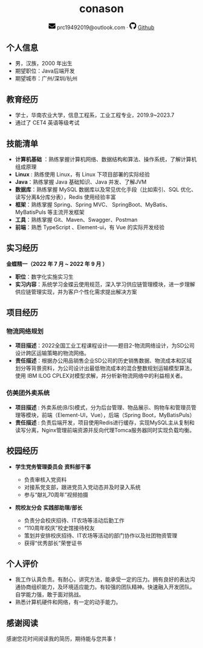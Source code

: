  <center>
     <h1>conason</h1>
     <div>
         <span>
             <img src="assets/envelope-solid.svg" width="18px">
             prc19492019@outlook.com
         </span>
         ·
         <span>
             <img src="assets/github-brands.svg" width="18px">
             <a href="https://github.com/conason">Github</a>
         </span>
     </div>
 </center>


## 个人信息 

- 男，汉族，2000 年出生
- 期望职位：Java后端开发
- 期望城市：广州/深圳/杭州

##  教育经历

- 学士，华南农业大学，信息工程系，工业工程专业，2019.9~2023.7
- 通过了 CET4 英语等级考试


## 技能清单

- **计算机基础** ：熟练掌握计算机网络、数据结构和算法、操作系统，了解计算机组成原理
- **Linux** : 熟练使用 Linux，有 Linux 下项目部署的实际经验
- **Java**：熟练掌握 Java 基础知识、Java 并发、了解JVM
- **数据库**：熟练掌握 MySQL 数据库以及常见优化手段（比如索引、SQL 优化、读写分离&分库分表），Redis 使用经验丰富 
- **框架**：熟练掌握 Spring、Spring MVC、 SpringBoot、MyBatis、MyBatisPuls 等主流开发框架
- **工具**：熟练掌握 Git、Maven、Swagger、Postman
- **前端**：熟悉 TypeScript 、Element-ui，有 Vue 的实际开发经验

## 实习经历

**金蝶精一（2022 年 7 月 ~ 2022 年 9 月 ）**

- **职位**：数字化实施实习生
- **实习内容**：系统学习金蝶云使用规范，深入学习供应链管理模块，进一步理解供应链管理实现，并为客户个性化需求提出解决方案

## 项目经历 

### 物流网络规划

* **项目描述**：2022全国工业工程课程设计——题目2-物流网络设计，为SD公司设计跨区运输策略的物流网络。
* **责任描述**：根据办公用品销售企业SD公司的历史销售数据、物流成本和区域划分等背景资料，为公司设计出最低物流成本的混合整数规划运输模型算法，使用 IBM ILOG CPLEX对模型求解，并分析新物流网络中的利益相关者。

### 仿美团外卖系统

- **项目描述** : 外卖系统(B/S)模式，分为后台管理、物品展示、购物车和管理员管理等模块，前端（Element-UI，Vue），后端（Spring Boot，MyBatisPuls）
- **责任描述** : 负责后端开发，项目使用Redis进行缓存，实现MySQL主从复制和读写分离，Nginx管理前端资源并反向代理Tomca服务器同时实现负载均衡。

## 校园经历

* **学生党务管理委员会** **资料部干事**
  * 负责审核入党资料
  * 对接系党支部，跟进党员入党动态并及时录入系统
  * 参与“献礼70周年”视频拍摄

* **院校友分会** **实践部助理/部长**
  * 负责分会校庆招待、IT农场等活动后勤工作
  * “110周年校庆”校史馆接待校友
  * 策划并安排校庆招待、IT农场等活动的部门协作以及社团物资管理
  * 获得“优秀部长”荣誉证书

## 个人评价

+ 我工作认真负责。有耐心，讲究方法，能承受一定的压力。拥有良好的表达沟通协商组织能力，及环境适应能力。有较强的团队精神。快速融入开发团队。自学能力强，敢于面对挑战。
+ 熟悉计算机硬件和网络，有一定的动手能力。

## 感谢阅读

感谢您花时间阅读我的简历，期待能与您共事！

<div style="page-break-after: always;"></div>